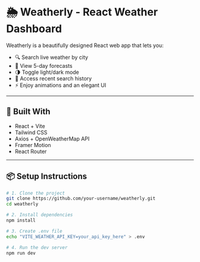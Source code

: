 # 🌦 Weatherly - React Weather Dashboard

Weatherly is a beautifully designed React web app that lets you:
- 🔍 Search live weather by city
- 📅 View 5-day forecasts
- 🌗 Toggle light/dark mode
- 💾 Access recent search history
- ⚡ Enjoy animations and an elegant UI

---

## 🔧 Built With

- React + Vite
- Tailwind CSS
- Axios + OpenWeatherMap API
- Framer Motion
- React Router

---

## 📦 Setup Instructions

```bash
# 1. Clone the project
git clone https://github.com/your-username/weatherly.git
cd weatherly

# 2. Install dependencies
npm install

# 3. Create .env file
echo "VITE_WEATHER_API_KEY=your_api_key_here" > .env

# 4. Run the dev server
npm run dev

